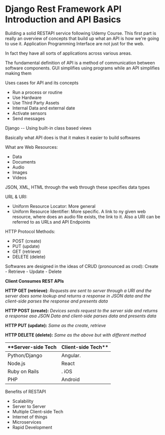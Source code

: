 # Django Rest Framework API Introduction and API Basics
Building a solid RESTAPI service following Udemy Course.
This first part is really an overview of concepts that build up what an API is how we're going to use it.
Application Programming Interface are not just for the web.

In fact they have all sorts of applications across various areas.

The fundamental definition of API is a method of communication between software components.
GUI simplifies using programs while an API simplifies making them

Uses cases for API and its concepts 
  * Run a process or routine
  * Use Hardware
  * Use Third Party Assets
  * Internal Data and external date
  * Activate sensors
  * Send messages

Django -- Using built-in class based views

Basically what API does is that it makes it easier to build softwares

What are Web Resources: 
  * Data
  * Documents
  * Audio
  * Images
  * Videos

JSON, XML, HTML through the web through these specifies data types

URL & URI:
  * Uniform Resource Locator: More general
  * Uniform Resource Identifier: More specific. A link to ny given web resource, where does an audio file exists, the link to it. Also a URI can be referred to as URLs and API Endpoints


HTTP Protocol Methods:
  * POST (create)
  * PUT (update)
  * GET (retrieve)
  * DELETE (delete)

Softwares are designed in the ideas of CRUD (pronounced as crod): Create - Retrieve - Update - Delete

**Client Consumes REST APIs**


**HTTP GET (retrieve)**: _Requests are sent to server through a URI and the server does some lookup and returns a response in JSON data and the client-side parses the response and presents data_


**HTTP POST (create):** _Devices sends request to the server side and returns a response asa JSON Data and client-side parses data and presents data_


**HTTP PUT (update):** _Same as the create, retrieve_


**HTTP DELETE (delete):** _Same as the above but with different method_


| **Server-side Tech | Client-side Tech** |
| ---------------- | ---------------- |
| Python/Django    | Angular.         |
| Node.js | React |
| Ruby on Rails |. iOS |
| PHP | Android |



Benefits of RESTAPI
  * Scalability
  * Server to Server
  * Multiple Client-side Tech
  * Internet of things
  * Microservices
  * Rapid Development












